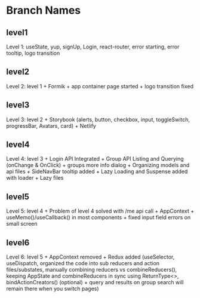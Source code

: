 # Branch Names

## level1

Level 1: useState, yup, signUp, Login, react-router, error starting, error tooltip, logo transition

## level2

Level 2: level 1 + Formik + app container page started + logo transition fixed

## level3

Level 3: level 2 + Storybook (alerts, button, checkbox, input, toggleSwitch, progressBar, Avatars, card) + Netlify

## level4

Level 4: level 3 + Login API Integrated + Group API Listing and Querying (onChange & OnClick) + groups more info dialog + Organizing models and api files + SideNavBar tooltip added + Lazy Loading and Suspense added with loader + Lazy files

## level5

Level 5: level 4 + Problem of level 4 solved with /me api call + AppContext + useMemo()/useCallback() in most components + fixed input field errors on small screen

## level6

Level 6: level 5 + AppContext removed + Redux added (useSelector, useDispatch, organized the code into sub reducers and action files/substates, manually combining reducers vs combineReducers(), keeping AppState and combineReducers in sync using ReturnType<>, bindActionCreators() (optional) + query and results on group search will remain there when you switch pages)
